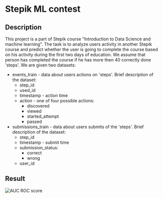 # Stepik ML contest

## Description
This project is a part of Stepik course "Introduction to Data Science and machine learning". The task is to analyze users activity in another Stepik course and predict whether the user is going to complete the course based on his activity during the first two days of education. We assume that person has completed the course if he has more then 40 correctly done 'steps'.
We are given two datasets:
- events_train - data about users actions on 'steps'. Brief description of the dataset:
  - step_id
  - used_id
  - timestamp - action time
  - action - one of four possible actions:
    - discovered
    - viewed
    - started_attempt
    - passed
- submissions_train - data about users submits of the 'steps'. Brief description of the dataset:
  - step_id
  - timestamp - submit time
  - submission_status:
    - correct
    - wrong
  - user_id

## Result
![AUC ROC score](AUC_ROC.)
